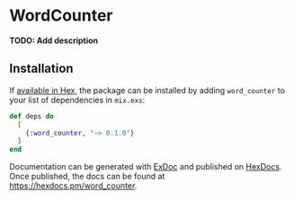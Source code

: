 # WordCounter

**TODO: Add description**

## Installation

If [available in Hex](https://hex.pm/docs/publish), the package can be installed
by adding `word_counter` to your list of dependencies in `mix.exs`:

```elixir
def deps do
  [
    {:word_counter, "~> 0.1.0"}
  ]
end
```

Documentation can be generated with [ExDoc](https://github.com/elixir-lang/ex_doc)
and published on [HexDocs](https://hexdocs.pm). Once published, the docs can
be found at <https://hexdocs.pm/word_counter>.

